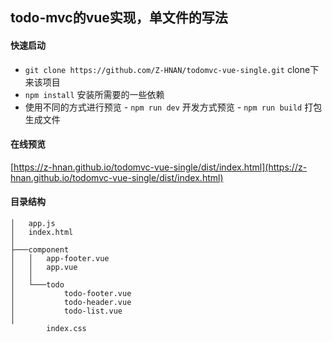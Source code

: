 ## todo-mvc的vue实现，单文件的写法

#### 快速启动
  + `git clone https://github.com/Z-HNAN/todomvc-vue-single.git` clone下来该项目
  + `npm install` 安装所需要的一些依赖
  +  使用不同的方式进行预览
    - `npm run dev` 开发方式预览
    - `npm run build` 打包生成文件

#### 在线预览
[https://z-hnan.github.io/todomvc-vue-single/dist/index.html](https://z-hnan.github.io/todomvc-vue-single/dist/index.html)

#### 目录结构
~~~shell
│   app.js
│   index.html
│
├───component
│   │   app-footer.vue
│   │   app.vue
│   │
│   └───todo
│           todo-footer.vue
│           todo-header.vue
│           todo-list.vue
│
        index.css
 ~~~